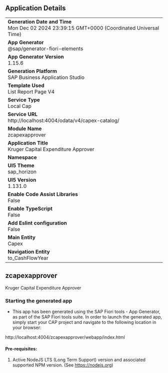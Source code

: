 ## Application Details
|               |
| ------------- |
|**Generation Date and Time**<br>Mon Dec 02 2024 23:39:15 GMT+0000 (Coordinated Universal Time)|
|**App Generator**<br>@sap/generator-fiori-elements|
|**App Generator Version**<br>1.15.6|
|**Generation Platform**<br>SAP Business Application Studio|
|**Template Used**<br>List Report Page V4|
|**Service Type**<br>Local Cap|
|**Service URL**<br>http://localhost:4004/odata/v4/capex-catalog/|
|**Module Name**<br>zcapexapprover|
|**Application Title**<br>Kruger Capital Expenditure Approver|
|**Namespace**<br>|
|**UI5 Theme**<br>sap_horizon|
|**UI5 Version**<br>1.131.0|
|**Enable Code Assist Libraries**<br>False|
|**Enable TypeScript**<br>False|
|**Add Eslint configuration**<br>False|
|**Main Entity**<br>Capex|
|**Navigation Entity**<br>to_CashFlowYear|

## zcapexapprover

Kruger Capital Expenditure Approver

### Starting the generated app

-   This app has been generated using the SAP Fiori tools - App Generator, as part of the SAP Fiori tools suite.  In order to launch the generated app, simply start your CAP project and navigate to the following location in your browser:

http://localhost:4004/zcapexapprover/webapp/index.html

#### Pre-requisites:

1. Active NodeJS LTS (Long Term Support) version and associated supported NPM version.  (See https://nodejs.org)


